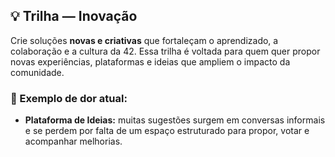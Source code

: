 ## 💡 Trilha — Inovação

Crie soluções **novas e criativas** que fortaleçam o aprendizado, a colaboração e a cultura da 42.
Essa trilha é voltada para quem quer propor novas experiências, plataformas e ideias que ampliem o impacto da comunidade.

### 💬 Exemplo de dor atual:
- **Plataforma de Ideias:** muitas sugestões surgem em conversas informais e se perdem por falta de um espaço estruturado para propor, votar e acompanhar melhorias.